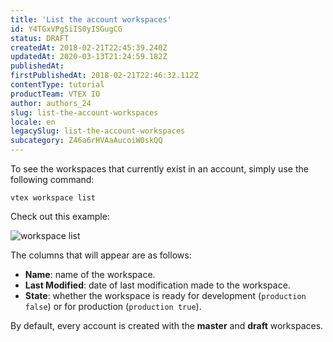 ```yaml
---
title: 'List the account workspaces'
id: Y4TGxVPgSiIS0yISGugCG
status: DRAFT
createdAt: 2018-02-21T22:45:39.240Z
updatedAt: 2020-03-13T21:24:59.182Z
publishedAt: 
firstPublishedAt: 2018-02-21T22:46:32.112Z
contentType: tutorial
productTeam: VTEX IO
author: authors_24
slug: list-the-account-workspaces
locale: en
legacySlug: list-the-account-workspaces
subcategory: Z46a6rHVAaAucoiW0skQQ
---
```


To see the workspaces that currently exist in an account, simply use the following command:

`vtex workspace list`

Check out this example:

![workspace list](https://images.contentful.com/alneenqid6w5/2au4D7r6YkmskO0Ko8esC6/aa635baf0e6f543c0e08ee2613e20127/workspace_list.png)

The columns that will appear are as follows:

- __Name__: name of the workspace.
- __Last Modified__: date of last modification made to the workspace.
- __State__: whether the workspace is ready for development (`production false`) or for production (`production true`).

By default, every account is created with the __master__ and __draft__ workspaces.
